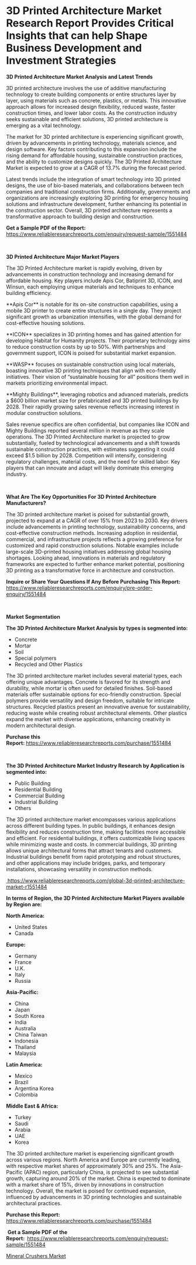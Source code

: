 <p><h1>3D Printed Architecture Market Research Report Provides Critical Insights that can help Shape Business Development and Investment Strategies</h1></p><p><strong>3D Printed Architecture Market Analysis and Latest Trends</strong></p>
<p><p>3D printed architecture involves the use of additive manufacturing technology to create building components or entire structures layer by layer, using materials such as concrete, plastics, or metals. This innovative approach allows for increased design flexibility, reduced waste, faster construction times, and lower labor costs. As the construction industry seeks sustainable and efficient solutions, 3D printed architecture is emerging as a vital technology.</p><p>The market for 3D printed architecture is experiencing significant growth, driven by advancements in printing technology, materials science, and design software. Key factors contributing to this expansion include the rising demand for affordable housing, sustainable construction practices, and the ability to customize designs quickly. The 3D Printed Architecture Market is expected to grow at a CAGR of 13.7% during the forecast period.</p><p>Latest trends include the integration of smart technology into 3D printed designs, the use of bio-based materials, and collaborations between tech companies and traditional construction firms. Additionally, governments and organizations are increasingly exploring 3D printing for emergency housing solutions and infrastructure development, further enhancing its potential in the construction sector. Overall, 3D printed architecture represents a transformative approach to building design and construction.</p></p>
<p><strong>Get a Sample PDF of the Report:&nbsp;</strong> <a href="https://www.reliableresearchreports.com/enquiry/request-sample/1551484?utm_campaign=2219&utm_medium=2&utm_source=Github&utm_content=ia&utm_term=08042025&utm_id=3d-printed-architecture">https://www.reliableresearchreports.com/enquiry/request-sample/1551484</a></p>
<p>&nbsp;</p>
<p><strong>3D Printed Architecture Major Market Players</strong></p>
<p><p>The 3D Printed Architecture market is rapidly evolving, driven by advancements in construction technology and increasing demand for affordable housing. Key players include Apis Cor, Batiprint 3D, ICON, and Winsun, each employing unique materials and techniques to enhance building efficiency.</p><p>**Apis Cor** is notable for its on-site construction capabilities, using a mobile 3D printer to create entire structures in a single day. They project significant growth as urbanization intensifies, with the global demand for cost-effective housing solutions.</p><p>**ICON** specializes in 3D printing homes and has gained attention for developing Habitat for Humanity projects. Their proprietary technology aims to reduce construction costs by up to 50%. With partnerships and government support, ICON is poised for substantial market expansion.</p><p>**WASP** focuses on sustainable construction using local materials, boasting innovative 3D printing techniques that align with eco-friendly initiatives. Their vision of “sustainable housing for all” positions them well in markets prioritizing environmental impact.</p><p>**Mighty Buildings**, leveraging robotics and advanced materials, predicts a $600 billion market size for prefabricated and 3D printed buildings by 2028. Their rapidly growing sales revenue reflects increasing interest in modular construction solutions.</p><p>Sales revenue specifics are often confidential, but companies like ICON and Mighty Buildings reported several million in revenue as they scale operations. The 3D Printed Architecture market is projected to grow substantially, fueled by technological advancements and a shift towards sustainable construction practices, with estimates suggesting it could exceed $1.5 billion by 2028. Competition will intensify, considering regulatory challenges, material costs, and the need for skilled labor. Key players that can innovate and adapt will likely dominate this emerging industry.</p></p>
<p>&nbsp;</p>
<p><strong>What Are The Key Opportunities For 3D Printed Architecture Manufacturers?</strong></p>
<p><p>The 3D printed architecture market is poised for substantial growth, projected to expand at a CAGR of over 15% from 2023 to 2030. Key drivers include advancements in printing technology, sustainability concerns, and cost-effective construction methods. Increasing adoption in residential, commercial, and infrastructure projects reflects a growing preference for customized and rapid construction solutions. Notable examples include large-scale 3D-printed housing initiatives addressing global housing shortages. Looking ahead, innovations in materials and regulatory frameworks are expected to further enhance market potential, positioning 3D printing as a transformative force in architecture and construction.</p></p>
<p><strong>Inquire or Share Your Questions If Any Before Purchasing This Report:</strong> <a href="https://www.reliableresearchreports.com/enquiry/pre-order-enquiry/1551484?utm_campaign=2219&utm_medium=2&utm_source=Github&utm_content=ia&utm_term=08042025&utm_id=3d-printed-architecture">https://www.reliableresearchreports.com/enquiry/pre-order-enquiry/1551484</a></p>
<p>&nbsp;</p>
<p><strong>Market Segmentation</strong></p>
<p><strong>The 3D Printed Architecture Market Analysis by types is segmented into:</strong></p>
<p><ul><li>Concrete</li><li>Mortar</li><li>Soil</li><li>Special polymers</li><li>Recycled and Other Plastics</li></ul></p>
<p><p>The 3D printed architecture market includes several material types, each offering unique advantages. Concrete is favored for its strength and durability, while mortar is often used for detailed finishes. Soil-based materials offer sustainable options for eco-friendly construction. Special polymers provide versatility and design freedom, suitable for intricate structures. Recycled plastics present an innovative avenue for sustainability, reducing waste while creating robust architectural elements. Other plastics expand the market with diverse applications, enhancing creativity in modern architectural design.</p></p>
<p><strong>Purchase this Report:&nbsp;</strong><a href="https://www.reliableresearchreports.com/purchase/1551484?utm_campaign=2219&utm_medium=2&utm_source=Github&utm_content=ia&utm_term=08042025&utm_id=3d-printed-architecture">https://www.reliableresearchreports.com/purchase/1551484</a></p>
<p>&nbsp;</p>
<p><strong>The 3D Printed Architecture Market Industry Research by Application is segmented into:</strong></p>
<p><ul><li>Public Building</li><li>Residential Building</li><li>Commercial Building</li><li>Industrial Building</li><li>Others</li></ul></p>
<p><p>The 3D printed architecture market encompasses various applications across different building types. In public buildings, it enhances design flexibility and reduces construction time, making facilities more accessible and efficient. For residential buildings, it offers customizable living spaces while minimizing waste and costs. In commercial buildings, 3D printing allows unique architectural forms that attract tenants and customers. Industrial buildings benefit from rapid prototyping and robust structures, and other applications may include bridges, parks, and temporary installations, showcasing versatility in construction methods.</p></p>
<p><a href="https://www.reliableresearchreports.com/global-3d-printed-architecture-market-r1551484?utm_campaign=2219&utm_medium=2&utm_source=Github&utm_content=ia&utm_term=08042025&utm_id=3d-printed-architecture">&nbsp;https://www.reliableresearchreports.com/global-3d-printed-architecture-market-r1551484</a></p>
<p><strong>In terms of Region, the 3D Printed Architecture Market Players available by Region are:</strong></p>
<p>
    <p> <strong> North America: </strong>
        <ul>
            <li>United States</li>
            <li>Canada</li>
        </ul>
        </p> 
    <p> <strong> Europe: </strong>
        <ul>
            <li>Germany</li>
            <li>France</li>
            <li>U.K.</li>
            <li>Italy</li>
            <li>Russia</li>
        </ul>
        </p> 
    <p> <strong> Asia-Pacific: </strong>
        <ul>
            <li>China</li>
            <li>Japan</li>
            <li>South Korea</li>
            <li>India</li>
            <li>Australia</li>
            <li>China Taiwan</li>
            <li>Indonesia</li>
            <li>Thailand</li>
            <li>Malaysia</li>
        </ul>
        </p> 
    <p> <strong> Latin America: </strong>
        <ul>
            <li>Mexico</li>
            <li>Brazil</li>
            <li>Argentina Korea</li>
            <li>Colombia</li>
        </ul>
        </p> 
    <p> <strong> Middle East & Africa: </strong>
        <ul>
            <li>Turkey</li>
            <li>Saudi</li>
            <li>Arabia</li>
            <li>UAE</li>
            <li>Korea</li>
        </ul>
    </p>
    </p>
<p><p>The 3D printed architecture market is experiencing significant growth across various regions. North America and Europe are currently leading, with respective market shares of approximately 30% and 25%. The Asia-Pacific (APAC) region, particularly China, is projected to see substantial growth, capturing around 20% of the market. China is expected to dominate with a market share of 15%, driven by innovations in construction technology. Overall, the market is poised for continued expansion, influenced by advancements in 3D printing technologies and sustainable architectural practices.</p></p>
<p><strong>Purchase this Report: </strong><a href="https://www.reliableresearchreports.com/purchase/1551484?utm_campaign=2219&utm_medium=2&utm_source=Github&utm_content=ia&utm_term=08042025&utm_id=3d-printed-architecture">https://www.reliableresearchreports.com/purchase/1551484</a></p>
<p>&nbsp;<strong>Get a Sample PDF of the Report:&nbsp;&nbsp;</strong><a href="https://www.reliableresearchreports.com/enquiry/request-sample/1551484?utm_campaign=2219&utm_medium=2&utm_source=Github&utm_content=ia&utm_term=08042025&utm_id=3d-printed-architecture">https://www.reliableresearchreports.com/enquiry/request-sample/1551484</a></p>
<p><strong></strong></p>
<p><p><a href="https://github.com/MariaWashington76/Market-Research-Report-List-2/blob/main/mineral-crushers-market.md?utm_campaign=2219&utm_medium=2&utm_source=Github&utm_content=ia&utm_term=08042025&utm_id=3d-printed-architecture">Mineral Crushers Market</a></p></p>